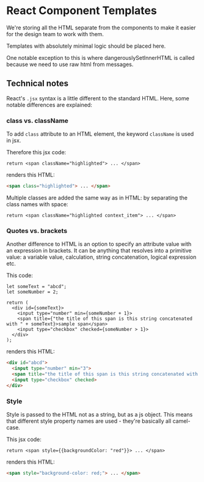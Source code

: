 # React Component Templates
We're storing all the HTML separate from the components to make it easier for the design team to work with them.

Templates with absolutely minimal logic should be placed here.

One notable exception to this is where dangerouslySetInnerHTML is called because we need to use raw html from messages.

## Technical notes

React's `.jsx` syntax is a little different to the standard HTML. Here, some notable differences are explained:

### class vs. className

To add `class` attribute to an HTML element, the keyword `className` is used in jsx.

Therefore this jsx code:

```JSX
return <span className="highlighted"> ... </span>
```

renders this HTML:

```HTML
<span class="highlighted"> ... </span>
```

Multiple classes are added the same way as in HTML: by separating the class names with space:

```JSX
return <span className="highlighted context_item"> ... </span>
```

### Quotes vs. brackets

Another difference to HTML is an option to specify an attribute value with an expression in brackets. It can be anything that
resolves into a primitive value: a variable value, calculation, string concatenation, logical expression etc.

This code:

```JSX
let someText = "abcd";
let someNumber = 2;

return (
  <div id={someText}>
    <input type="number" min={someNumber + 1}>
    <span title={"the title of this span is this string concatenated with " + someText}>sample span</span>
    <input type="checkbox" checked={someNumber > 1}>
  </div>
);
```

renders this HTML:

```HTML
<div id="abcd">
  <input type="number" min="3">
  <span title="the title of this span is this string concatenated with abcd">sample span</span>
  <input type="checkbox" checked>
</div>
```

### Style

Style is passed to the HTML not as a string, but as a js object. This means that different style property names are used -
they're basically all camel-case.

This jsx code:

```JSX
return <span style={{backgroundColor: "red"}}> ... </span>
```

renders this HTML:

```HTML
<span style="background-color: red;"> ... </span>
```
